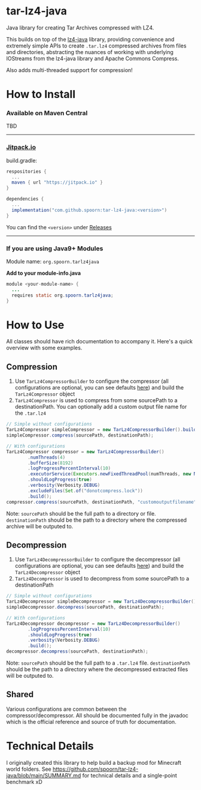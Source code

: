 # tar-lz4-java
Java library for creating Tar Archives compressed with LZ4.  

This builds on top of the [lz4-java](https://github.com/lz4/lz4-java) library, providing convenience and extremely simple APIs to create `.tar.lz4` compressed archives from files and directories, abstracting the nuances of working with underlying IOStreams from the lz4-java library  and Apache Commons Compress.

Also adds multi-threaded support for compression!

# How to Install

### Available on Maven Central

TBD

---

### <u>Jitpack.io</u>

build.gradle:

```groovy
respositories {
  ...
  maven { url "https://jitpack.io" }
}

dependencies {
  ...
  implementation("com.github.spoorn:tar-lz4-java:<version>")
}
```

You can find the `<version>` under [Releases](https://github.com/spoorn/tar-lz4-java/releases)

---

### If you are using Java9+ Modules

Module name: `org.spoorn.tarlz4java`

__Add to your module-info.java__

```java
module <your-module-name> {
  ...
  requires static org.spoorn.tarlz4java;
}
```

# How to Use

All classes should have rich documentation to accompany it.  Here's a quick overview with some examples.

## Compression

1. Use `TarLz4CompressorBuilder` to configure the compressor (all configurations are optional, you can see defaults [here](https://github.com/spoorn/tar-lz4-java/blob/main/tar-lz4-java/src/main/java/org/spoorn/tarlz4java/api/TarLz4CompressorBuilder.java#L13)) and build the `TarLz4Compressor` object
2. `TarLz4Compressor` is used to compress from some sourcePath to a destinationPath.  You can optionally add a custom output file name for the `.tar.lz4`

```java
// Simple without configurations
TarLz4Compressor simpleCompressor = new TarLz4CompressorBuilder().build();
simpleCompressor.compress(sourcePath, destinationPath);

// With configurations
TarLz4Compressor compressor = new TarLz4CompressorBuilder()
        .numThreads(4)
        .bufferSize(8192)
        .logProgressPercentInterval(10)
        .executorService(Executors.newFixedThreadPool(numThreads, new NamedThreadFactory("MyThreadPool")))
        .shouldLogProgress(true)
        .verbosity(Verbosity.DEBUG)
        .excludeFiles(Set.of("donotcompress.lock"))
        .build();
compressor.compress(sourcePath, destinationPath, "customoutputfilename");
```

Note: `sourcePath` should be the full path to a directory or file.  `destinationPath` should be the path to a directory where the compressed archive will be outputed to.

## Decompression

1. Use `TarLz4DecompressorBuilder` to configure the decompressor (all configurations are optional, you can see defaults [here](https://github.com/spoorn/tar-lz4-java/blob/main/tar-lz4-java/src/main/java/org/spoorn/tarlz4java/api/TarLz4DecompressorBuilder.java#L10)) and build the `TarLz4Decompressor` object
2. `TarLz4Decompressor` is used to decompress from some sourcePath to a destinationPath

```java
// Simple without configurations
TarLz4Decompressor simpleDecompressor = new TarLz4DecompressorBuilder().build();
simpleDecompressor.decompress(sourcePath, destinationPath);

// With configurations
TarLz4Decompressor decompressor = new TarLz4DecompressorBuilder()
        .logProgressPercentInterval(10)
        .shouldLogProgress(true)
        .verbosity(Verbosity.DEBUG)
        .build();
decompressor.decompress(sourcePath, destinationPath);
```

Note: `sourcePath` should be the full path to a `.tar.lz4` file.  `destinationPath` should be the path to a directory where the decompressed extracted files will be outputed to.

## Shared

Various configurations are common between the compressor/decompressor.  All should be documented fully in the javadoc which is the official reference and source of truth for documentation.


# Technical Details

I originally created this library to help build a backup mod for Minecraft world folders.  See https://github.com/spoorn/tar-lz4-java/blob/main/SUMMARY.md for technical details and a single-point benchmark xD
